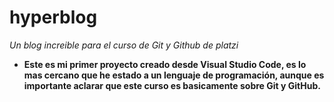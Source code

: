 # hyperblog
*Un blog increible para el curso de Git y Github de platzi*

- **Este es mi primer proyecto creado desde Visual Studio Code, es lo mas cercano que he estado a un lenguaje de programación, aunque es importante aclarar que este curso es basicamente sobre Git y GitHub.**